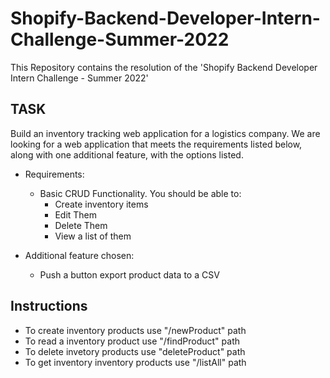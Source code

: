 # Shopify-Backend-Developer-Intern-Challenge-Summer-2022

This Repository contains the resolution of the 'Shopify Backend Developer Intern
Challenge - Summer 2022'

## TASK
Build an inventory tracking web application for a logistics company. We are looking for a web application that meets the requirements listed below, along with one additional feature, with the options listed.

- Requirements:
    - Basic CRUD Functionality. You should be able to:
        - Create inventory items
        - Edit Them
        - Delete Them
        - View a list of them


- Additional feature chosen:
    - Push a button export product data to a CSV

## Instructions

 - To create inventory products use "/newProduct" path
 - To read a inventory product use "/findProduct" path
 - To delete invetory products use "deleteProduct" path
 - To get inventory inventory products use "/listAll" path
